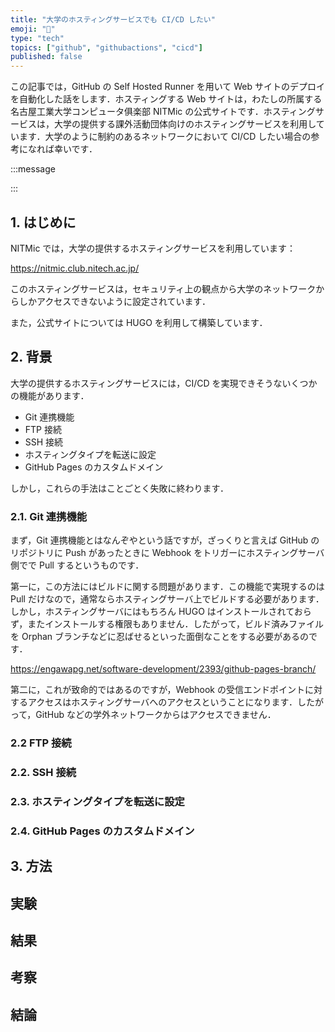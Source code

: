 ```yaml
---
title: "大学のホスティングサービスでも CI/CD したい"
emoji: "🤖"
type: "tech"
topics: ["github", "githubactions", "cicd"]
published: false
---
```


この記事では，GitHub の Self Hosted Runner を用いて Web サイトのデプロイを自動化した話をします．ホスティングする Web サイトは，わたしの所属する名古屋工業大学コンピュータ俱楽部 NITMic の公式サイトです．ホスティングサービスは，大学の提供する課外活動団体向けのホスティングサービスを利用しています．大学のように制約のあるネットワークにおいて CI/CD したい場合の参考になれば幸いです．

:::message

:::

## 1. はじめに

NITMic では，大学の提供するホスティングサービスを利用しています：

https://nitmic.club.nitech.ac.jp/

このホスティングサービスは，セキュリティ上の観点から大学のネットワークからしかアクセスできないように設定されています．

また，公式サイトについては HUGO を利用して構築しています．

## 2. 背景

大学の提供するホスティングサービスには，CI/CD を実現できそうないくつかの機能があります．

- Git 連携機能
- FTP 接続
- SSH 接続
- ホスティングタイプを転送に設定
- GitHub Pages のカスタムドメイン

しかし，これらの手法はことごとく失敗に終わります．

### 2.1. Git 連携機能

まず，Git 連携機能とはなんぞやという話ですが，ざっくりと言えば GitHub のリポジトリに Push があったときに Webhook をトリガーにホスティングサーバ側でで Pull するというものです．

第一に，この方法にはビルドに関する問題があります．この機能で実現するのは Pull だけなので，通常ならホスティングサーバ上でビルドする必要があります．しかし，ホスティングサーバにはもちろん HUGO はインストールされておらず，またインストールする権限もありません．したがって，ビルド済みファイルを Orphan ブランチなどに忍ばせるといった面倒なことをする必要があるのです．

https://engawapg.net/software-development/2393/github-pages-branch/

第二に，これが致命的ではあるのですが，Webhook の受信エンドポイントに対するアクセスはホスティングサーバへのアクセスということになります．したがって，GitHub などの学外ネットワークからはアクセスできません．

### 2.2 FTP 接続

### 2.2. SSH 接続

### 2.3. ホスティングタイプを転送に設定

### 2.4. GitHub Pages のカスタムドメイン

## 3. 方法

## 実験

## 結果

## 考察

## 結論
